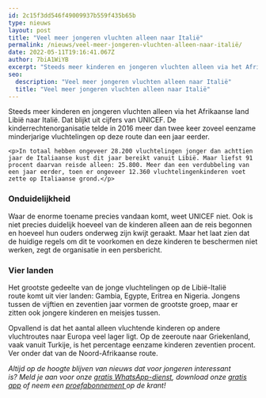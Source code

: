 ```yaml
---
id: 2c15f3dd546f49009937b559f435b65b
type: nieuws
layout: post
title: "Veel meer jongeren vluchten alleen naar Italië"
permalink: /nieuws/veel-meer-jongeren-vluchten-alleen-naar-italië/
date: 2022-05-11T19:16:41.067Z
author: 7biA1WiYB
excerpt: "Steeds meer kinderen en jongeren vluchten alleen via het Afrikaanse land Libië naar Italië. Dat blijkt uit cijfers van UNICEF. De kinderrechtenorganisatie telde in 2016 meer dan twee keer zoveel eenzame minderjarige vluchtelingen op deze route dan een jaar eerder.  "
seo:
  description: "Veel meer jongeren vluchten alleen naar Italië"
  title: "Veel meer jongeren vluchten alleen naar Italië"
---
```

Steeds meer kinderen en jongeren vluchten alleen via het Afrikaanse land Libië naar Italië. Dat blijkt uit cijfers van UNICEF. De kinderrechtenorganisatie telde in 2016 meer dan twee keer zoveel eenzame minderjarige vluchtelingen op deze route dan een jaar eerder.  

    <p>In totaal hebben ongeveer 28.200 vluchtelingen jonger dan achttien jaar de Italiaanse kust dit jaar bereikt vanuit Libië. Maar liefst 91 procent daarvan reisde alleen: 25.800. Meer dan een verdubbeling van een jaar eerder, toen er ongeveer 12.360 vluchtelingenkinderen voet zette op Italiaanse grond.</p>
<h3>Onduidelijkheid</h3>
<p>Waar de enorme toename precies vandaan komt, weet UNICEF niet. Ook is niet precies duidelijk hoeveel van de kinderen alleen aan de reis begonnen en hoeveel hun ouders onderweg zijn kwijt geraakt. Maar het laat zien dat de huidige regels om dit te voorkomen en deze kinderen te beschermen niet werken, zegt de organisatie in een persbericht.</p>
<h3>Vier landen</h3>
<p>Het grootste gedeelte van de jonge vluchtelingen op de Libië-Italië route komt uit vier landen: Gambia, Egypte, Eritrea en Nigeria. Jongens tussen de vijftien en zeventien jaar vormen de grootste groep, maar er zitten ook jongere kinderen en meisjes tussen.</p>
<p>Opvallend is dat het aantal alleen vluchtende kinderen op andere vluchtroutes naar Europa veel lager ligt. Op de zeeroute naar Griekenland, vaak vanuit Turkije, is het percentage eenzame kinderen zeventien procent. Ver onder dat van de Noord-Afrikaanse route.</p>
<p><em>Altijd op de hoogte blijven van nieuws dat voor jongeren interessant is? Meld je aan voor onze <a href="https://7dagen.netlify.app/whatsapp">gratis WhatsApp-dienst</a>, download onze <a href="https://7dagen.netlify.app/app">gratis app</a> of neem een <a href="https://abonneren.sevendays.nl/abonneren/abonnementen/ae/artikel">proefabonnement </a>op de krant!</em></p>  
